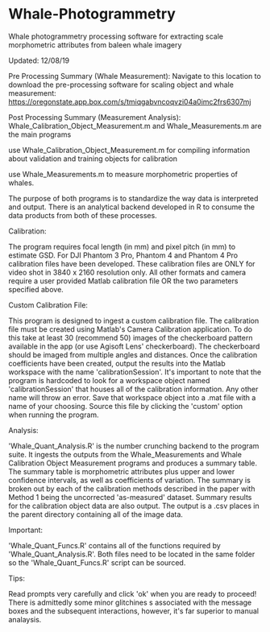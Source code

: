 # Whale-Photogrammetry
Whale photogrammetry processing software for extracting scale morphometric attributes from baleen whale imagery

Updated: 12/08/19

Pre Processing Summary (Whale Measurement):
Navigate to this location to download the pre-processing software for scaling object and whale measurement:  https://oregonstate.app.box.com/s/tmiqgabvncoqvzi04a0imc2frs6307mj

Post Processing Summary (Measurement Analysis):
Whale_Calibration_Object_Measurement.m and Whale_Measurements.m are the main programs

use Whale_Calibration_Object_Measurement.m for compiling information about validation and training objects for calibration

use Whale_Measurements.m to measure morphometric properties of whales. 

The purpose of both programs is to standardize the way data is interpreted and output.  There is an analytical backend developed in R to consume the data products from both of these processes.

Calibration:

The program requires focal length (in mm) and pixel pitch (in mm) to estimate GSD. For DJI Phantom 3 Pro, Phantom 4 and Phantom 4 Pro calibration files have been developed. These calibration files are ONLY for video shot in 3840 x 2160 resolution only. All other formats and camera require a user provided Matlab calibration file OR the two parameters specified above. 

Custom Calibration File:

This program is designed to ingest a custom calibration file.  The calibration file must be created using Matlab's Camera Calibration application. To do this take at least 30 (recommend 50) images of the checkerboard pattern available in the app (or use Agisoft Lens' checkerboard). The checkerboard should be imaged from multiple angles and distances. Once the calibration coefficients have been created, output the results into the Matlab workspace with the name 'calibrationSession'.  It's important to note that the program is hardcoded to look for a workspace object named 'calibrationSession' that houses all of the calibration information. Any other name will throw an error. Save that workspace object into a .mat file with a name of your choosing.  Source this file by clicking the 'custom' option when running the program.   

Analysis:

'Whale_Quant_Analysis.R' is the number crunching backend to the program suite.  It ingests the outputs from the Whale_Measurements and Whale Calibration Object Measurement programs and produces a summary table. The summary table is morphometric attributes plus upper and lower confidence intervals, as well as coefficients of variation. The summary is broken out by each of the calibration methods described in the paper with Method 1 being the uncorrected 'as-measured' dataset. Summary results for the calibration object data are also output.  The output is a .csv places in the parent directory containing all of the image data.

Important:

'Whale_Quant_Funcs.R' contains all of the functions required by 'Whale_Quant_Analysis.R'.  Both files need to be located in the same folder so the 'Whale_Quant_Funcs.R' script can be sourced.

Tips:

Read prompts very carefully and click 'ok' when you are ready to proceed!  There is admittedly some minor glitchines s associated with the message boxes and the subsequent interactions, however, it's far superior to manual analaysis.  
